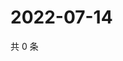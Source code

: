 # 2022-07-14

共 0 条

<!-- BEGIN WEIBO -->
<!-- 最后更新时间 Thu Jul 14 2022 04:01:24 GMT+0800 (China Standard Time) -->

<!-- END WEIBO -->

